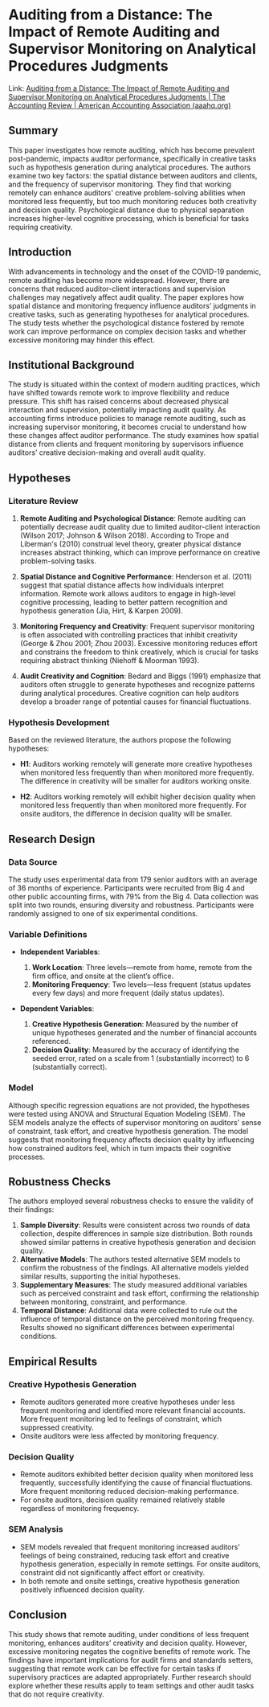 # Auditing from a Distance: The Impact of Remote Auditing and Supervisor Monitoring on Analytical Procedures Judgments

Link: [Auditing from a Distance: The Impact of Remote Auditing and Supervisor Monitoring on Analytical Procedures Judgments | The Accounting Review | American Accounting Association (aaahq.org)](https://publications.aaahq.org/accounting-review/article-abstract/99/5/123/12440/Auditing-from-a-Distance-The-Impact-of-Remote?redirectedFrom=fulltext)

## Summary

This paper  investigates how remote auditing, which has become prevalent post-pandemic, impacts auditor performance, specifically in creative tasks such as hypothesis generation during analytical procedures. The authors examine two key factors: the spatial distance between auditors and clients, and the frequency of supervisor monitoring. They find that working remotely can enhance auditors' creative problem-solving abilities when monitored less frequently, but too much monitoring reduces both creativity and decision quality. Psychological distance due to physical separation increases higher-level cognitive processing, which is beneficial for tasks requiring creativity.

## Introduction
With advancements in technology and the onset of the COVID-19 pandemic, remote auditing has become more widespread. However, there are concerns that reduced auditor-client interactions and supervision challenges may negatively affect audit quality. The paper explores how spatial distance and monitoring frequency influence auditors’ judgments in creative tasks, such as generating hypotheses for analytical procedures. The study tests whether the psychological distance fostered by remote work can improve performance on complex decision tasks and whether excessive monitoring may hinder this effect.

## Institutional Background
The study is situated within the context of modern auditing practices, which have shifted towards remote work to improve flexibility and reduce pressure. This shift has raised concerns about decreased physical interaction and supervision, potentially impacting audit quality. As accounting firms introduce policies to manage remote auditing, such as increasing supervisor monitoring, it becomes crucial to understand how these changes affect auditor performance. The study examines how spatial distance from clients and frequent monitoring by supervisors influence auditors’ creative decision-making and overall audit quality.

## Hypotheses

### Literature Review
1. **Remote Auditing and Psychological Distance**: Remote auditing can potentially decrease audit quality due to limited auditor-client interaction (Wilson 2017; Johnson & Wilson 2018). According to Trope and Liberman's (2010) construal level theory, greater physical distance increases abstract thinking, which can improve performance on creative problem-solving tasks.
   
2. **Spatial Distance and Cognitive Performance**: Henderson et al. (2011) suggest that spatial distance affects how individuals interpret information. Remote work allows auditors to engage in high-level cognitive processing, leading to better pattern recognition and hypothesis generation (Jia, Hirt, & Karpen 2009).
   
3. **Monitoring Frequency and Creativity**: Frequent supervisor monitoring is often associated with controlling practices that inhibit creativity (George & Zhou 2001; Zhou 2003). Excessive monitoring reduces effort and constrains the freedom to think creatively, which is crucial for tasks requiring abstract thinking (Niehoff & Moorman 1993).

4. **Audit Creativity and Cognition**: Bedard and Biggs (1991) emphasize that auditors often struggle to generate hypotheses and recognize patterns during analytical procedures. Creative cognition can help auditors develop a broader range of potential causes for financial fluctuations.

### Hypothesis Development
Based on the reviewed literature, the authors propose the following hypotheses:
- **H1**: Auditors working remotely will generate more creative hypotheses when monitored less frequently than when monitored more frequently. The difference in creativity will be smaller for auditors working onsite.
  
- **H2**: Auditors working remotely will exhibit higher decision quality when monitored less frequently than when monitored more frequently. For onsite auditors, the difference in decision quality will be smaller.

## Research Design

### Data Source
The study uses experimental data from 179 senior auditors with an average of 36 months of experience. Participants were recruited from Big 4 and other public accounting firms, with 79% from the Big 4. Data collection was split into two rounds, ensuring diversity and robustness. Participants were randomly assigned to one of six experimental conditions.

### Variable Definitions
- **Independent Variables**:
  1. **Work Location**: Three levels—remote from home, remote from the firm office, and onsite at the client’s office.
  2. **Monitoring Frequency**: Two levels—less frequent (status updates every few days) and more frequent (daily status updates).

- **Dependent Variables**:
  1. **Creative Hypothesis Generation**: Measured by the number of unique hypotheses generated and the number of financial accounts referenced.
  2. **Decision Quality**: Measured by the accuracy of identifying the seeded error, rated on a scale from 1 (substantially incorrect) to 6 (substantially correct).

### Model
Although specific regression equations are not provided, the hypotheses were tested using ANOVA and Structural Equation Modeling (SEM). The SEM models analyze the effects of supervisor monitoring on auditors' sense of constraint, task effort, and creative hypothesis generation. The model suggests that monitoring frequency affects decision quality by influencing how constrained auditors feel, which in turn impacts their cognitive processes.

## Robustness Checks
The authors employed several robustness checks to ensure the validity of their findings:
1. **Sample Diversity**: Results were consistent across two rounds of data collection, despite differences in sample size distribution. Both rounds showed similar patterns in creative hypothesis generation and decision quality.
2. **Alternative Models**: The authors tested alternative SEM models to confirm the robustness of the findings. All alternative models yielded similar results, supporting the initial hypotheses.
3. **Supplementary Measures**: The study measured additional variables such as perceived constraint and task effort, confirming the relationship between monitoring, constraint, and performance.
4. **Temporal Distance**: Additional data were collected to rule out the influence of temporal distance on the perceived monitoring frequency. Results showed no significant differences between experimental conditions.

## Empirical Results

### Creative Hypothesis Generation
   - Remote auditors generated more creative hypotheses under less frequent monitoring and identified more relevant financial accounts. More frequent monitoring led to feelings of constraint, which suppressed creativity.
   - Onsite auditors were less affected by monitoring frequency.

### Decision Quality
   - Remote auditors exhibited better decision quality when monitored less frequently, successfully identifying the cause of financial fluctuations. More frequent monitoring reduced decision-making performance.
   - For onsite auditors, decision quality remained relatively stable regardless of monitoring frequency.

### SEM Analysis
   - SEM models revealed that frequent monitoring increased auditors’ feelings of being constrained, reducing task effort and creative hypothesis generation, especially in remote settings. For onsite auditors, constraint did not significantly affect effort or creativity.
   - In both remote and onsite settings, creative hypothesis generation positively influenced decision quality.

## Conclusion
This study shows that remote auditing, under conditions of less frequent monitoring, enhances auditors’ creativity and decision quality. However, excessive monitoring negates the cognitive benefits of remote work. The findings have important implications for audit firms and standards setters, suggesting that remote work can be effective for certain tasks if supervisory practices are adapted appropriately. Further research should explore whether these results apply to team settings and other audit tasks that do not require creativity.